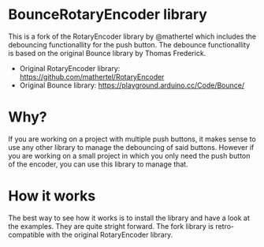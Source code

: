 # BounceRotaryEncoder library

This is a fork of the RotaryEncoder library by @mathertel which includes the debouncing functionallity for the push button.
The debounce functionallity is based on the original Bounce library by Thomas Frederick.

* Original RotaryEncoder library: https://github.com/mathertel/RotaryEncoder
* Original Bounce library: https://playground.arduino.cc/Code/Bounce/

# Why?

If you are working on a project with multiple push buttons, it makes sense to use any other library to manage the debouncing of said buttons. However if you are working on a small project in which you only need the push button of the encoder, you can use this library to manage that.

# How it works

The best way to see how it works is to install the library and have a look at the examples. They are quite stright forward.
The fork library is retro-compatible with the original RotaryEncoder library.
